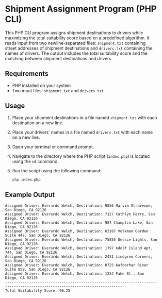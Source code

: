 # Shipment Assignment Program (PHP CLI)

This PHP CLI program assigns shipment destinations to drivers while maximizing the total suitability score based on a predefined algorithm. It reads input from two newline-separated files: `shipment.txt` containing street addresses of shipment destinations and `drivers.txt` containing the names of drivers. The output includes the total suitability score and the matching between shipment destinations and drivers.

## Requirements

- PHP installed on your system
- Two input files: `shipment.txt` and `drivers.txt`

## Usage

1. Place your shipment destinations in a file named `shipment.txt` with each destination on a new line.
2. Place your drivers' names in a file named `drivers.txt` with each name on a new line.

3. Open your terminal or command prompt.

4. Navigate to the directory where the PHP script (`index.php`) is located using the `cd` command.

5. Run the script using the following command:

   ```bash
   php index.php

## Example Output

```Assigned Driver: Everardo Welch, Destination: 215 Osinski Manors, San Diego, CA 92126
Assigned Driver: Everardo Welch, Destination: 9856 Marvin Stravenue, San Diego, CA 92126
Assigned Driver: Everardo Welch, Destination: 7127 Kathlyn Ferry, San Diego, CA 92126
Assigned Driver: Everardo Welch, Destination: 987 Champlin Lake, San Diego, CA 92126
Assigned Driver: Everardo Welch, Destination: 63187 Volkman Garden Suite 447, San Diego, CA 92126
Assigned Driver: Everardo Welch, Destination: 75855 Dessie Lights, San Diego, CA 92126
Assigned Driver: Everardo Welch, Destination: 1797 Adolf Island Apt. 744, San Diego, CA 92126
Assigned Driver: Everardo Welch, Destination: 2431 Lindgren Corners, San Diego, CA 92126
Assigned Driver: Everardo Welch, Destination: 8725 Aufderhar River Suite 859, San Diego, CA 92126
Assigned Driver: Everardo Welch, Destination: 1234 Fake St., San Diego, CA 92126
----------------------------------------------------------------------------------------------------------------------------
Total Suitability Score: 96.25